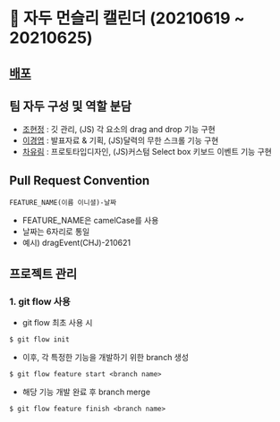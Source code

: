 # 🍒 자두 먼슬리 캘린더 (20210619 ~ 20210625)

## [배포](https://hyunjungc-dev.github.io/JADOO-Calendar/)

## 팀 자두 구성 및 역할 분담
+ [조현정](https://github.com/HyunJungC-Dev) : 깃 관리, (JS) 각 요소의 drag and drop 기능 구현
+ [이경엽](https://github.com/kyupkyup) : 발표자료 & 기획, (JS)달력의 무한 스크롤 기능 구현
+ [차유림](https://github.com/chacha912) : 프로토타입디자인, (JS)커스텀 Select box 키보드 이벤트 기능 구현

## Pull Request Convention
```FEATURE_NAME(이름 이니셜)-날짜```
+ FEATURE_NAME은 camelCase를 사용
+ 날짜는 6자리로 통일
+ 예시) dragEvent(CHJ)-210621

## 프로젝트 관리
### 1. git flow 사용
+ git flow 최초 사용 시 
```
$ git flow init
```
+ 이후, 각 특정한 기능을 개발하기 위한 branch 생성
```
$ git flow feature start <branch name>
```
+ 해당 기능 개발 완료 후 branch merge
```
$ git flow feature finish <branch name>
```
